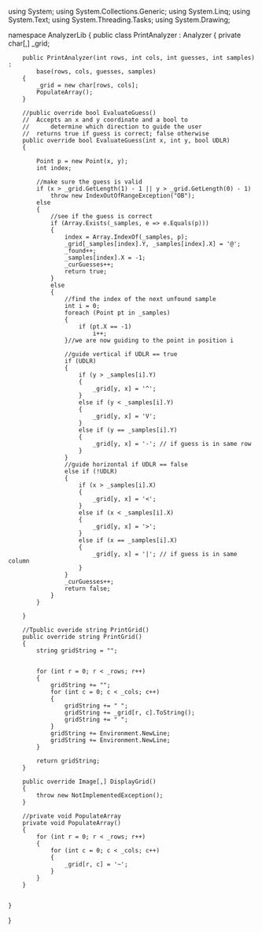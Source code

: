 using System;
using System.Collections.Generic;
using System.Linq;
using System.Text;
using System.Threading.Tasks;
using System.Drawing;

namespace AnalyzerLib
{
    public class PrintAnalyzer : Analyzer
    {
        private char[,] _grid;

        public PrintAnalyzer(int rows, int cols, int guesses, int samples) :
            base(rows, cols, guesses, samples)
        {
            _grid = new char[rows, cols];
            PopulateArray();
        }

        //public override bool EvaluateGuess()
        //  Accepts an x and y coordinate and a bool to 
        //      determine which direction to guide the user
        //  returns true if guess is correct; false otherwise 
        public override bool EvaluateGuess(int x, int y, bool UDLR)
        {

            Point p = new Point(x, y);
            int index;

            //make sure the guess is valid
            if (x > _grid.GetLength(1) - 1 || y > _grid.GetLength(0) - 1)
                throw new IndexOutOfRangeException("OB");
            else
            {
                //see if the guess is correct
                if (Array.Exists(_samples, e => e.Equals(p)))
                {
                    index = Array.IndexOf(_samples, p);
                    _grid[_samples[index].Y, _samples[index].X] = '@';
                    _found++;
                    _samples[index].X = -1;
                    _curGuesses++;
                    return true;
                }
                else
                {
                    //find the index of the next unfound sample
                    int i = 0;
                    foreach (Point pt in _samples)
                    {
                        if (pt.X == -1)
                            i++;
                    }//we are now guiding to the point in position i

                    //guide vertical if UDLR == true
                    if (UDLR)
                    {
                        if (y > _samples[i].Y)
                        {
                            _grid[y, x] = '^';
                        }
                        else if (y < _samples[i].Y)
                        {
                            _grid[y, x] = 'V';
                        }
                        else if (y == _samples[i].Y)
                        {
                            _grid[y, x] = '-'; // if guess is in same row
                        }
                    }
                    //guide horizontal if UDLR == false
                    else if (!UDLR)
                    {
                        if (x > _samples[i].X)
                        {
                            _grid[y, x] = '<';
                        }
                        else if (x < _samples[i].X)
                        {
                            _grid[y, x] = '>';
                        }
                        else if (x == _samples[i].X)
                        {
                            _grid[y, x] = '|'; // if guess is in same column
                        }
                    }
                    _curGuesses++;
                    return false;
                }
            }

        }

        //Tpublic overide string PrintGrid()
        public override string PrintGrid()
        {
            string gridString = "";
            

            for (int r = 0; r < _rows; r++)
            {
                gridString += "";
                for (int c = 0; c < _cols; c++)
                {
                    gridString += " ";
                    gridString += _grid[r, c].ToString();
                    gridString += " ";
                }
                gridString += Environment.NewLine;
                gridString += Environment.NewLine;
            }

            return gridString;
        }

        public override Image[,] DisplayGrid()
        {
            throw new NotImplementedException();
        }

        //private void PopulateArray
        private void PopulateArray()
        {
            for (int r = 0; r < _rows; r++)
            {
                for (int c = 0; c < _cols; c++)
                {
                    _grid[r, c] = '~';
                }
            }
        }


    }

}
